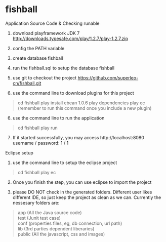 fishball
========

Application Source Code & Checking runable

1. download playframework JDK 7
http://downloads.typesafe.com/play/1.2.7/play-1.2.7.zip

2. config the PATH variable

3. create database fishball

4. run the fishball.sql to setup the database fishball

5. use git to checkout the project https://github.com/superleo-cn/fishball.git

6. use the command line to download plugins for this project
>cd fishball
>play install ebean 1.0.6
>play dependencies
>play ec (remember to run this command once you include a new plugin)

6. use the command line to run the application
>cd fishball
>play run

7. If it started successfully, you may access http://localhost:8080
username / password: 1 / 1

Eclipse setup

1. use the command line to setup the eclipse project
>cd fishball
>play ec

2. Once you finish the step, you can use eclipse to import the project

3. please DO NOT check in the generated folders. Different user likes different IDE, so just keep the project as clean as we can. Currently the nessesary folders are:
>app  (All the Java source code) <br />
>test (Junit test case) <br />
>conf (properties files, eg, db connection, url path) <br />
>lib  (3rd parties dependent liberaries) <br />
>public (All the javascript, css and images)
